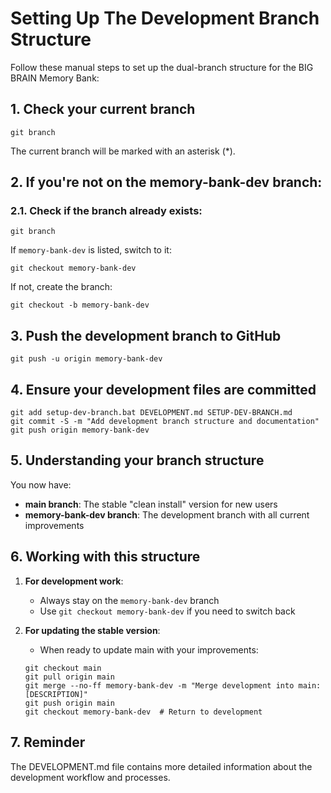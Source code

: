# Setting Up The Development Branch Structure

Follow these manual steps to set up the dual-branch structure for the BIG BRAIN
Memory Bank:

## 1. Check your current branch

```
git branch
```

The current branch will be marked with an asterisk (\*).

## 2. If you're not on the memory-bank-dev branch:

### 2.1. Check if the branch already exists:

```
git branch
```

If `memory-bank-dev` is listed, switch to it:

```
git checkout memory-bank-dev
```

If not, create the branch:

```
git checkout -b memory-bank-dev
```

## 3. Push the development branch to GitHub

```
git push -u origin memory-bank-dev
```

## 4. Ensure your development files are committed

```
git add setup-dev-branch.bat DEVELOPMENT.md SETUP-DEV-BRANCH.md
git commit -S -m "Add development branch structure and documentation"
git push origin memory-bank-dev
```

## 5. Understanding your branch structure

You now have:

- **main branch**: The stable "clean install" version for new users
- **memory-bank-dev branch**: The development branch with all current
  improvements

## 6. Working with this structure

1. **For development work**:

   - Always stay on the `memory-bank-dev` branch
   - Use `git checkout memory-bank-dev` if you need to switch back

2. **For updating the stable version**:
   - When ready to update main with your improvements:
   ```
   git checkout main
   git pull origin main
   git merge --no-ff memory-bank-dev -m "Merge development into main: [DESCRIPTION]"
   git push origin main
   git checkout memory-bank-dev  # Return to development
   ```

## 7. Reminder

The DEVELOPMENT.md file contains more detailed information about the development
workflow and processes.
